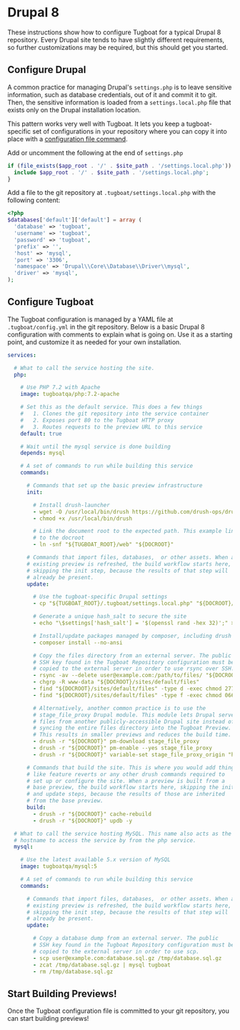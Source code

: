 # Drupal 8

These instructions show how to configure Tugboat for a typical Drupal 8
repository. Every Drupal site tends to have slightly different requirements, so
further customizations may be required, but this should get you started.

## Configure Drupal

A common practice for managing Drupal's `settings.php` is to leave sensitive
information, such as database credentials, out of it and commit it to git. Then,
the sensitive information is loaded from a `settings.local.php` file that exists
only on the Drupal installation location.

This pattern works very well with Tugboat. It lets you keep a tugboat-specific
set of configurations in your repository where you can copy it into place with a
[configuration file command](../../configuring-tugboat/index.md#commands).

Add or uncomment the following at the end of `settings.php`

```php
if (file_exists($app_root . '/' . $site_path . '/settings.local.php')) {
  include $app_root . '/' . $site_path . '/settings.local.php';
}
```

Add a file to the git repository at `.tugboat/settings.local.php` with the
following content:

```php
<?php
$databases['default']['default'] = array (
  'database' => 'tugboat',
  'username' => 'tugboat',
  'password' => 'tugboat',
  'prefix' => '',
  'host' => 'mysql',
  'port' => '3306',
  'namespace' => 'Drupal\\Core\\Database\\Driver\\mysql',
  'driver' => 'mysql',
);
```

## Configure Tugboat

The Tugboat configuration is managed by a YAML file at `.tugboat/config.yml` in
the git repository. Below is a basic Drupal 8 configuration with comments to
explain what is going on. Use it as a starting point, and customize it as needed
for your own installation.

```yaml
services:

  # What to call the service hosting the site.
  php:

    # Use PHP 7.2 with Apache
    image: tugboatqa/php:7.2-apache

    # Set this as the default service. This does a few things
    #   1. Clones the git repository into the service container
    #   2. Exposes port 80 to the Tugboat HTTP proxy
    #   3. Routes requests to the preview URL to this service
    default: true

    # Wait until the mysql service is done building
    depends: mysql

    # A set of commands to run while building this service
    commands:

      # Commands that set up the basic preview infrastructure
      init:

        # Install drush-launcher
        - wget -O /usr/local/bin/drush https://github.com/drush-ops/drush-launcher/releases/download/0.6.0/drush.phar
        - chmod +x /usr/local/bin/drush

        # Link the document root to the expected path. This example links /web
        # to the docroot
        - ln -snf "${TUGBOAT_ROOT}/web" "${DOCROOT}"

      # Commands that import files, databases,  or other assets. When an
      # existing preview is refreshed, the build workflow starts here,
      # skipping the init step, because the results of that step will
      # already be present.
      update:

        # Use the tugboat-specific Drupal settings
        - cp "${TUGBOAT_ROOT}/.tugboat/settings.local.php" "${DOCROOT}/sites/default/"

        # Generate a unique hash_salt to secure the site
        - echo "\$settings['hash_salt'] = '$(openssl rand -hex 32)';" >> "${DOCROOT}/sites/default/settings.local.php"

        # Install/update packages managed by composer, including drush
        - composer install --no-ansi

        # Copy the files directory from an external server. The public
        # SSH key found in the Tugboat Repository configuration must be
        # copied to the external server in order to use rsync over SSH.
        - rsync -av --delete user@example.com:/path/to/files/ "${DOCROOT}/sites/default/files/"
        - chgrp -R www-data "${DOCROOT}/sites/default/files"
        - find "${DOCROOT}/sites/default/files" -type d -exec chmod 2775 {} \;
        - find "${DOCROOT}/sites/default/files" -type f -exec chmod 0664 {} \;

        # Alternatively, another common practice is to use the
        # stage_file_proxy Drupal module. This module lets Drupal serve
        # files from another publicly-accessible Drupal site instead of
        # syncing the entire files directory into the Tugboat Preview.
        # This results in smaller previews and reduces the build time.
        - drush -r "${DOCROOT}" pm-download stage_file_proxy
        - drush -r "${DOCROOT}" pm-enable --yes stage_file_proxy
        - drush -r "${DOCROOT}" variable-set stage_file_proxy_origin "http://www.example.com"

      # Commands that build the site. This is where you would add things
      # like feature reverts or any other drush commands required to
      # set up or configure the site. When a preview is built from a
      # base preview, the build workflow starts here, skipping the init
      # and update steps, because the results of those are inherited
      # from the base preview.
      build:
        - drush -r "${DOCROOT}" cache-rebuild
        - drush -r "${DOCROOT}" updb -y

  # What to call the service hosting MySQL. This name also acts as the
  # hostname to access the service by from the php service.
  mysql:

    # Use the latest available 5.x version of MySQL
    image: tugboatqa/mysql:5

    # A set of commands to run while building this service
    commands:

      # Commands that import files, databases,  or other assets. When an
      # existing preview is refreshed, the build workflow starts here,
      # skipping the init step, because the results of that step will
      # already be present.
      update:

        # Copy a database dump from an external server. The public
        # SSH key found in the Tugboat Repository configuration must be
        # copied to the external server in order to use scp.
        - scp user@example.com:database.sql.gz /tmp/database.sql.gz
        - zcat /tmp/database.sql.gz | mysql tugboat
        - rm /tmp/database.sql.gz
```

## Start Building Previews!

Once the Tugboat configuration file is committed to your git repository, you can
start building previews!
